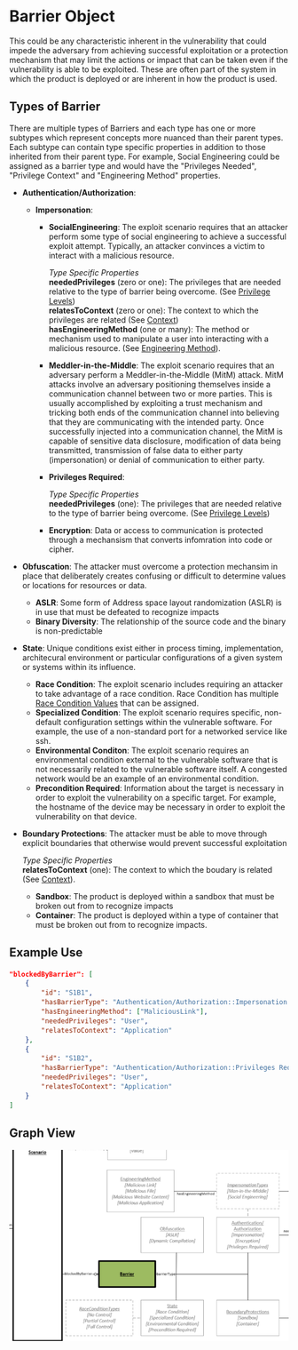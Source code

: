 # Barrier Object

This could be any characteristic inherent in the vulnerability that could impede the adversary from achieving successful exploitation or a protection mechanism that may limit the actions or impact that can be taken even if the vulnerability is able to be exploited. These are often part of the system in which the product is deployed or are inherent in how the product is used.

## Types of Barrier
There are multiple types of Barriers and each type has one or more subtypes which represent concepts more nuanced than their parent types. Each subtype can contain type specific properties in addition to those inherited from their parent type. For example, Social Engineering could be assigned as a barrier type and would have the "Privileges Needed", "Privilege Context" and "Engineering Method" properties. 
	
- **Authentication/Authorization**:
	- **Impersonation**:
		- **SocialEngineering**: The exploit scenario requires that an attacker perform some type of social engineering to achieve a successful exploit attempt. Typically, an attacker convinces a victim to interact with a malicious resource.
		
			*Type Specific Properties* <br />
			**neededPrivileges** (zero or one): The privileges that are needed relative to the type of barrier being overcome. (See [Privilege Levels](../values/privilege-level.md))<br />
			**relatesToContext** (zero or one): The context to which the privileges are related (See [Context](../values/context.md))<br />
			**hasEngineeringMethod** (one or many): The method or mechanism used to manipulate a user into interacting with a malicious resource. (See [Engineering Method](../values/engineering-method.md)).<br />		
		- **Meddler-in-the-Middle**:  The exploit scenario requires that an adversary perform a Meddler-in-the-Middle (MitM) attack. MitM attacks involve an adversary positioning themselves inside a communication channel between two or more parties. This is usually accomplished by exploiting a trust mechanism and tricking both ends of the communication channel into believing that they are communicating with the intended party. Once successfully injected into a communication channel, the MitM is capable of sensitive data disclosure, modification of data being transmitted, transmission of false data to either party (impersonation) or denial of communication to either party.
		- **Privileges Required**:
		
			*Type Specific Properties* <br />
			**neededPrivileges** (one): The privileges that are needed relative to the type of barrier being overcome. (See [Privilege Levels](../values/privilege-level.md))
		- **Encryption**: Data or access to communication is protected through a mechansism that converts infomration into code or cipher.
 - **Obfuscation**: The attacker must overcome a protection mechansim in place that deliberately creates confusing or difficult to determine values or locations for resources or data.
	- **ASLR**: Some form of Address space layout randomization (ASLR) is in use that must be defeated to recognize impacts
	- **Binary Diversity**: The relationship of the source code and the binary is non-predictable
 - **State**:  Unique conditions exist either in process timing, implementation, architecural environment or particular configurations of a given system or systems within its influence. 
    - **Race Condition**:  The exploit scenario includes requiring an attacker to take advantage of a race condition. Race Condition has multiple [Race Condition Values](../values/race-condition.md) that can be assigned. 
    - **Specialized Condition**:  The exploit scenario requires specific, non-default configuration settings within the vulnerable software. For example, the use of a non-standard port for a networked service like ssh.
    - **Environmental Conditon**:  The exploit scenario requires an environmental condition external to the vulnerable software that is not necessarily related to the vulnerable software itself. A congested network would be an example of an environmental condition.
    - **Precondition Required**:  Information about the target is necessary in order to exploit the vulnerability on a specific target. For example, the hostname of the device may be necessary in order to exploit the vulnerability on that device.
  - **Boundary Protections**:  The attacker must be able to move through explicit boundaries that otherwise would prevent successful exploitation
  
	*Type Specific Properties* <br />
  **relatesToContext** (one): The context to which the boudary is related (See [Context](../values/context.md)).
    - **Sandbox**:  The product is deployed within a sandbox that must be broken out from to recognize impacts
    - **Container**:  The product is deployed within a type of container that must be broken out from to recognize impacts.

## Example Use
```json
"blockedByBarrier": [
    {
        "id": "S1B1",
        "hasBarrierType": "Authentication/Authorization::Impersonation::Social Engineering",
        "hasEngineeringMethod": ["MaliciousLink"],
        "neededPrivileges": "User",
        "relatesToContext": "Application"
    },
    {
        "id": "S1B2",
        "hasBarrierType": "Authentication/Authorization::Privileges Required",
        "neededPrivileges": "User",
        "relatesToContext": "Application"
    }
]
```
## Graph View
 ![Barrier Graph](../figures/graphsnippets/BarrierSnippet.png "Barrier Graph")
